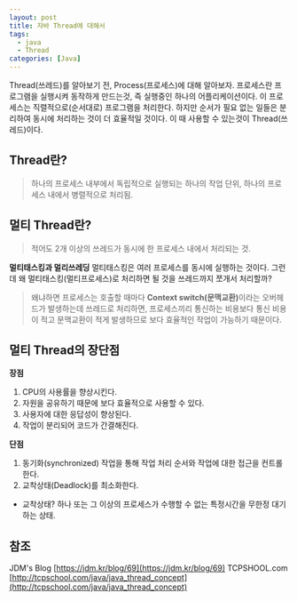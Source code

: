 ```yaml
---
layout: post
title: 자바 Thread에 대해서
tags:
  - java
  - Thread
categories: [Java]
---
```

Thread(쓰레드)를 알아보기 전, Process(프로세스)에 대해 알아보자.
프로세스란 프로그램을 실행시켜 동작하게 만드는것, 즉 실행중인 하나의 어플리케이션이다. 이 프로세스는 직렬적으로(순서대로) 프로그램을 처리한다. 하지만 순서가 필요 없는 일들은 분리하여 동시에 처리하는 것이 더 효율적일 것이다. 이 때 사용할 수 있는것이 Thread(쓰레드)이다.  

## Thread란?
> 하나의 프로세스 내부에서 독립적으로 실행되는 하나의 작업 단위, 하나의 프로세스 내에서 병렬적으로 처리됨.

## 멀티 Thread란?
> 적어도 2개 이상의 쓰레드가 동시에 한 프로세스 내에서 처리되는 것.

**<i class="fa fa-question-circle"></i> 멀티태스킹과 멀리쓰레딩**
멀티태스킹은 여러 프로세스를 동시에 실행하는 것이다. 그런데 왜 멀티태스킹(멀티프로세스)로 처리하면 될 것을 쓰레드까지 쪼개서 처리할까?
> 왜냐하면 프로세스는 호출할 때마다 <b>Context switch(문맥교환)</b>이라는 오버헤드가 발생하는데 쓰레드로 처리하면, 프로세스끼리 통신하는 비용보다 통신 비용이 적고 문맥교환이 적게 발생하므로 보다 효율적인 작업이 가능하기 때문이다.

## 멀티 Thread의 장단점
<b>장점</b>
1. CPU의 사용률을 향상시킨다.
2. 자원을 공유하기 때문에 보다 효율적으로 사용할 수 있다.
3. 사용자에 대한 응답성이 향상된다.
4. 작업이 분리되어 코드가 간결해진다.

<b>단점</b>
1. 동기화(synchronized) 작업을 통해 작업 처리 순서와 작업에 대한 접근을 컨트롤 한다.
2. 교착상태(Deadlock)를 최소화한다.
  * 교착상태? 하나 또는 그 이상의 프로세스가 수행할 수 없는 특정시간을 무한정 대기하는 상태.

## 참조
JDM's Blog [https://jdm.kr/blog/69](https://jdm.kr/blog/69)
TCPSHOOL.com [http://tcpschool.com/java/java_thread_concept](http://tcpschool.com/java/java_thread_concept)
